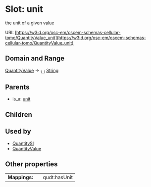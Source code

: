 
# Slot: unit

the unit of a given value

URI: [https://w3id.org/osc-em/oscem-schemas-cellular-tomo/QuantityValue_unit](https://w3id.org/osc-em/oscem-schemas-cellular-tomo/QuantityValue_unit)


## Domain and Range

[QuantityValue](QuantityValue.md) &#8594;  <sub>1..1</sub> [String](types/String.md)

## Parents

 *  is_a: [unit](unit.md)

## Children


## Used by

 * [QuantitySI](QuantitySI.md)
 * [QuantityValue](QuantityValue.md)

## Other properties

|  |  |  |
| --- | --- | --- |
| **Mappings:** | | qudt:hasUnit |